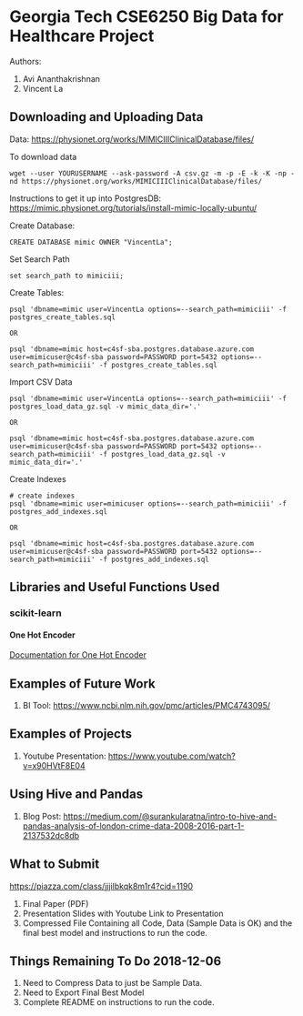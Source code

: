 # Georgia Tech CSE6250 Big Data for Healthcare Project
Authors:
1. Avi Ananthakrishnan
2. Vincent La

## Downloading and Uploading Data
Data: https://physionet.org/works/MIMICIIIClinicalDatabase/files/

To download data

```
wget --user YOURUSERNAME --ask-password -A csv.gz -m -p -E -k -K -np -nd https://physionet.org/works/MIMICIIIClinicalDatabase/files/
```

Instructions to get it up into PostgresDB: https://mimic.physionet.org/tutorials/install-mimic-locally-ubuntu/

Create Database:

```
CREATE DATABASE mimic OWNER "VincentLa";
```

Set Search Path
```
set search_path to mimiciii;
```

Create Tables:

```
psql 'dbname=mimic user=VincentLa options=--search_path=mimiciii' -f postgres_create_tables.sql

OR

psql 'dbname=mimic host=c4sf-sba.postgres.database.azure.com user=mimicuser@c4sf-sba password=PASSWORD port=5432 options=--search_path=mimiciii' -f postgres_create_tables.sql
```

Import CSV Data

```
psql 'dbname=mimic user=VincentLa options=--search_path=mimiciii' -f postgres_load_data_gz.sql -v mimic_data_dir='.'

OR

psql 'dbname=mimic host=c4sf-sba.postgres.database.azure.com user=mimicuser@c4sf-sba password=PASSWORD port=5432 options=--search_path=mimiciii' -f postgres_load_data_gz.sql -v mimic_data_dir='.'
```

Create Indexes

```
# create indexes
psql 'dbname=mimic user=mimicuser options=--search_path=mimiciii' -f postgres_add_indexes.sql

OR

psql 'dbname=mimic host=c4sf-sba.postgres.database.azure.com user=mimicuser@c4sf-sba password=PASSWORD port=5432 options=--search_path=mimiciii' -f postgres_add_indexes.sql
```

## Libraries and Useful Functions Used

### scikit-learn

#### One Hot Encoder
[Documentation for One Hot Encoder](https://scikit-learn.org/stable/modules/generated/sklearn.preprocessing.OneHotEncoder.html)

## Examples of Future Work
1. BI Tool: https://www.ncbi.nlm.nih.gov/pmc/articles/PMC4743095/

## Examples of Projects
1. Youtube Presentation: https://www.youtube.com/watch?v=x90HVtF8E04

## Using Hive and Pandas
1. Blog Post: https://medium.com/@surankularatna/intro-to-hive-and-pandas-analysis-of-london-crime-data-2008-2016-part-1-2137532dc8db

## What to Submit
https://piazza.com/class/jjjilbkqk8m1r4?cid=1190
1. Final Paper (PDF)
2. Presentation Slides with Youtube Link to Presentation
3. Compressed File Containing all Code, Data (Sample Data is OK) and the final best model and instructions to run the code.

## Things Remaining To Do 2018-12-06
1. Need to Compress Data to just be Sample Data.
2. Need to Export Final Best Model
3. Complete README on instructions to run the code.
